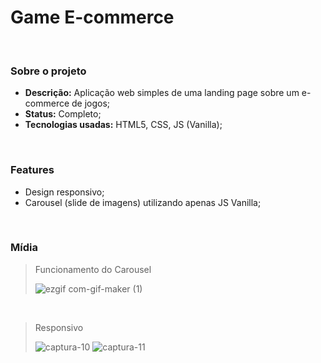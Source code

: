 # Game E-commerce
</br>
<h3>Sobre o projeto</h3>
<ul>
<li><strong> Descrição:</strong> Aplicação web simples de uma landing page sobre um e-commerce de jogos;</li>
<li><strong> Status:</strong> Completo;</li>
<li><strong> Tecnologias usadas:</strong> HTML5, CSS, JS (Vanilla);</li>
</ul>
<br/>

<h3>Features</h3>
<ul>
<li>Design responsivo;</li>
<li>Carousel  (slide de imagens) utilizando apenas JS Vanilla;</li>
</ul>
<br />

<h3>Mídia</h3>

><p>Funcionamento do Carousel</p>
>
>![ezgif com-gif-maker (1)](https://user-images.githubusercontent.com/90214509/134421472-53360c06-a512-4e18-b9de-5f923781b8a6.gif)

<br />

><p>Responsivo</p>
>
>![captura-10](https://user-images.githubusercontent.com/90214509/134421929-da2fce80-78a4-470c-afbe-8618ff1599ac.png)
>![captura-11](https://user-images.githubusercontent.com/90214509/134422588-ae161be2-e30e-4dad-88f8-137fadcb40b7.png)



